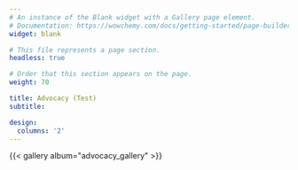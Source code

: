```yaml
---
# An instance of the Blank widget with a Gallery page element.
# Documentation: https://wowchemy.com/docs/getting-started/page-builder/
widget: blank

# This file represents a page section.
headless: true

# Order that this section appears on the page.
weight: 70

title: Advocacy (Test)
subtitle:

design:
  columns: '2'
---
```


{{< gallery album="advocacy_gallery" >}}
